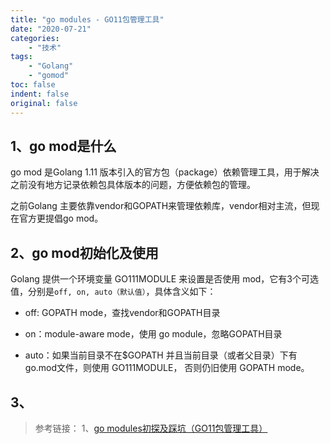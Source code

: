 ```yaml
---
title: "go modules - GO11包管理工具"
date: "2020-07-21"
categories:
    - "技术"
tags:
    - "Golang"
    - "gomod"
toc: false
indent: false
original: false
---
```


## 1、go mod是什么

go mod 是Golang 1.11 版本引入的官方包（package）依赖管理工具，用于解决之前没有地方记录依赖包具体版本的问题，方便依赖包的管理。

之前Golang 主要依靠vendor和GOPATH来管理依赖库，vendor相对主流，但现在官方更提倡go mod。

## 2、go mod初始化及使用

Golang 提供一个环境变量 GO111MODULE 来设置是否使用 mod，它有3个可选值，分别是`off, on, auto（默认值）`，具体含义如下：

- off: GOPATH mode，查找vendor和GOPATH目录

- on：module-aware mode，使用 go module，忽略GOPATH目录

- auto：如果当前目录不在$GOPATH 并且当前目录（或者父目录）下有go.mod文件，则使用 GO111MODULE， 否则仍旧使用 GOPATH mode。

## 3、

> 参考链接：
> 1、[go modules初探及踩坑（GO11包管理工具）](https://studygolang.com/articles/19236)  
>